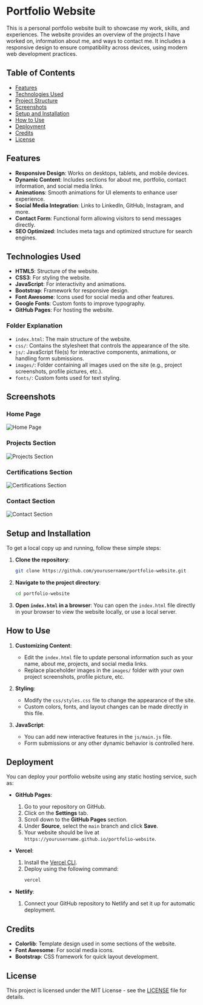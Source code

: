 # Portfolio Website

This is a personal portfolio website built to showcase my work, skills, and experiences. The website provides an overview of the projects I have worked on, information about me, and ways to contact me. It includes a responsive design to ensure compatibility across devices, using modern web development practices.

## Table of Contents
- [Features](#features)
- [Technologies Used](#technologies-used)
- [Project Structure](#project-structure)
- [Screenshots](#screenshots)
- [Setup and Installation](#setup-and-installation)
- [How to Use](#how-to-use)
- [Deployment](#deployment)
- [Credits](#credits)
- [License](#license)

## Features

- **Responsive Design**: Works on desktops, tablets, and mobile devices.
- **Dynamic Content**: Includes sections for about me, portfolio, contact information, and social media links.
- **Animations**: Smooth animations for UI elements to enhance user experience.
- **Social Media Integration**: Links to LinkedIn, GitHub, Instagram, and more.
- **Contact Form**: Functional form allowing visitors to send messages directly.
- **SEO Optimized**: Includes meta tags and optimized structure for search engines.

## Technologies Used

- **HTML5**: Structure of the website.
- **CSS3**: For styling the website.
- **JavaScript**: For interactivity and animations.
- **Bootstrap**: Framework for responsive design.
- **Font Awesome**: Icons used for social media and other features.
- **Google Fonts**: Custom fonts to improve typography.
- **GitHub Pages**: For hosting the website.

### Folder Explanation

- `index.html`: The main structure of the website.
- `css/`: Contains the stylesheet that controls the appearance of the site.
- `js/`: JavaScript file(s) for interactive components, animations, or handling form submissions.
- `images/`: Folder containing all images used on the site (e.g., project screenshots, profile pictures, etc.).
- `fonts/`: Custom fonts used for text styling.

## Screenshots

### Home Page
![Home Page](https://github.com/user-attachments/assets/72a4e3fc-cf13-4bc0-b686-3e7fd4307577)

### Projects Section
![Projects Section](https://github.com/user-attachments/assets/ab65d2c1-7289-4385-8576-3f14ae020fc6)

### Certifications Section
![Certifications Section](https://github.com/user-attachments/assets/99d0452c-4de7-42d0-b36c-367b879eead2)

### Contact Section
![Contact Section](https://github.com/user-attachments/assets/aebfc30f-ba91-4a49-9a45-50eac5d80f3c)

## Setup and Installation

To get a local copy up and running, follow these simple steps:

1. **Clone the repository**:
    ```bash
    git clone https://github.com/yourusername/portfolio-website.git
    ```

2. **Navigate to the project directory**:
    ```bash
    cd portfolio-website
    ```

3. **Open `index.html` in a browser**:
    You can open the `index.html` file directly in your browser to view the website locally, or use a local server.

## How to Use

1. **Customizing Content**:
   - Edit the `index.html` file to update personal information such as your name, about me, projects, and social media links.
   - Replace placeholder images in the `images/` folder with your own project screenshots, profile picture, etc.
   
2. **Styling**:
   - Modify the `css/styles.css` file to change the appearance of the site.
   - Custom colors, fonts, and layout changes can be made directly in this file.

3. **JavaScript**:
   - You can add new interactive features in the `js/main.js` file.
   - Form submissions or any other dynamic behavior is controlled here.

## Deployment

You can deploy your portfolio website using any static hosting service, such as:

- **GitHub Pages**: 
   1. Go to your repository on GitHub.
   2. Click on the **Settings** tab.
   3. Scroll down to the **GitHub Pages** section.
   4. Under **Source**, select the `main` branch and click **Save**.
   5. Your website should be live at `https://yourusername.github.io/portfolio-website`.

- **Vercel**: 
   1. Install the [Vercel CLI](https://vercel.com/docs/cli).
   2. Deploy using the following command:
      ```bash
      vercel
      ```

- **Netlify**:
   1. Connect your GitHub repository to Netlify and set it up for automatic deployment.

## Credits

- **Colorlib**: Template design used in some sections of the website.
- **Font Awesome**: For social media icons.
- **Bootstrap**: CSS framework for quick layout development.

## License

This project is licensed under the MIT License - see the [LICENSE](LICENSE) file for details.
